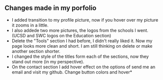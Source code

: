 ## Changes made in my porfolio ##

- I added transition to my profile picture, now if you hover over my picture it zooms in a little. 
- I also addede two more pictures, the logos from the schools I went. (UCSD and SWC logos on the Education section) 
- Delete the "Tools" section I had before, I didn't really liked it. Now my page looks more clean and short. I am still thinking on delete or make 
another section shorter. 
- I changed the style of the titles form each of the sections, now they stand out more (in my perspective).
- On the contact section I add hover effect on the options of send me an email and visit my github. Change button colors and hover*
